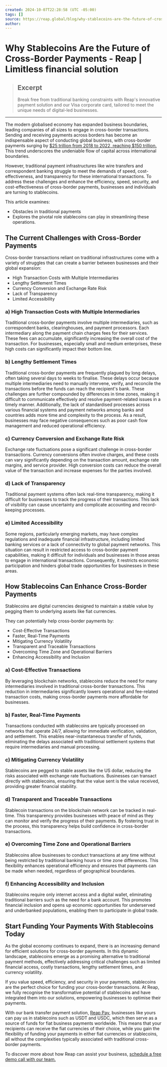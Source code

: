 ```yaml
---
created: 2024-10-07T22:28:58 (UTC -05:00)
tags: []
source: https://reap.global/blog/why-stablecoins-are-the-future-of-cross-border-payments
author:
---
```


# Why Stablecoins Are the Future of Cross-Border Payments - Reap | Limitless financial solution

> ## Excerpt
>
> Break free from traditional banking constraints with Reap's innovative payment solution and our Visa corporate card, tailored to meet the unique needs of digital-led businesses.

---

The modern globalised economy has expanded business boundaries, leading companies of all sizes to engage in cross-border transactions. Sending and receiving payments across borders has become an indispensable aspect of conducting global business, with cross-border payments surging by [$25 trillion from 2018 to 2022, reaching $150 trillion.](https://www.visualcapitalist.com/sp/growth-cross-border-payments/#:~:text=Between%202018%20and%202022%2C%20the,global%20technology%20industry%20in%202023.) This trend underscores the undeniable flow of capital across international boundaries.

However, traditional payment infrastructures like wire transfers and correspondent banking struggle to meet the demands of speed, cost-effectiveness, and transparency for these international transactions. To address these challenges and enhance the efficiency, speed, security, and cost-effectiveness of cross-border payments, businesses and individuals are turning to stablecoins.

This article examines:

- Obstacles in traditional payments
- Explores the pivotal role stablecoins can play in streamlining these operations.

## The Current Challenges with Cross-Border Payments 

Cross-border transactions reliant on traditional infrastructures come with a variety of struggles that can create a barrier between businesses and their global expansion:

- High Transaction Costs with Multiple Intermediaries
- Lengthy Settlement Times
- Currency Conversion and Exchange Rate Risk
- Lack of Transparency
- Limited Accessibility

### a) High Transaction Costs with Multiple Intermediaries 

Traditional cross-border payments involve multiple intermediaries, such as correspondent banks, clearinghouses, and payment processors. Each intermediary along the payment chain charges fees for their services. These fees can accumulate, significantly increasing the overall cost of the transaction. For businesses, especially small and medium enterprises, these high costs can significantly impact their bottom line.

### b) Lengthy Settlement Times

Traditional cross-border payments are frequently plagued by long delays, often taking several days to weeks to finalise. These delays occur because multiple intermediaries need to manually intervene, verify, and reconcile the transactions before the funds can reach the recipient's bank. These challenges are further compounded by differences in time zones, making it difficult to communicate effectively and resolve payment-related issues in a timely manner. Additionally, the lack of standardised processes across various financial systems and payment networks among banks and countries adds more time and complexity to the process. As a result, businesses may face negative consequences such as poor cash flow management and reduced operational efficiency.

### c) Currency Conversion and Exchange Rate Risk

Exchange rate fluctuations pose a significant challenge in cross-border transactions. Currency conversions often involve charges, and these costs can vary significantly depending on the transaction amount, exchange rate margins, and service provider. High conversion costs can reduce the overall value of the transaction and increase expenses for the parties involved.

### d) Lack of Transparency

Traditional payment systems often lack real-time transparency, making it difficult for businesses to track the progress of their transactions. This lack of visibility can cause uncertainty and complicate accounting and record-keeping processes.

### e) Limited Accessibility

Some regions, particularly emerging markets, may have complex regulations and inadequate financial infrastructure, including limited banking services or a lack of connectivity to global payment networks. This situation can result in restricted access to cross-border payment capabilities, making it difficult for individuals and businesses in those areas to engage in international transactions. Consequently, it restricts economic participation and hinders global trade opportunities for businesses in these areas.

## How Stablecoins Can Enhance Cross-Border Payments 

Stablecoins are digital currencies designed to maintain a stable value by pegging them to underlying assets like fiat currencies.

They can potentially help cross-border payments by:

- Cost-Effective Transactions
- Faster, Real-Time Payments
- Mitigating Currency Volatility
- Transparent and Traceable Transactions
- Overcoming Time Zone and Operational Barriers
- Enhancing Accessibility and Inclusion

### a) Cost-Effective Transactions

By leveraging blockchain networks, stablecoins reduce the need for many intermediaries involved in traditional cross-border transactions. This reduction in intermediaries significantly lowers operational and fee-related transaction costs, making cross-border payments more affordable for businesses.

### b) Faster, Real-Time Payments

Transactions conducted with stablecoins are typically processed on networks that operate 24/7, allowing for immediate verification, validation, and settlement. This enables near-instantaneous transfer of funds, eliminating the delays associated with traditional settlement systems that require intermediaries and manual processing.

### c) Mitigating Currency Volatility

Stablecoins are pegged to stable assets like the US dollar, reducing the risks associated with exchange rate fluctuations. Businesses can transact directly with stablecoins, ensuring that the value sent is the value received, providing greater financial stability.

### d) Transparent and Traceable Transactions

Stablecoin transactions on the blockchain network can be tracked in real-time. This transparency provides businesses with peace of mind as they can monitor and verify the progress of their payments. By fostering trust in the process, this transparency helps build confidence in cross-border transactions.

### e) Overcoming Time Zone and Operational Barriers

Stablecoins allow businesses to conduct transactions at any time without being restricted by traditional banking hours or time zone differences. This flexibility enhances operational efficiency and ensures that payments can be made when needed, regardless of geographical boundaries.

### f) Enhancing Accessibility and Inclusion

Stablecoins require only internet access and a digital wallet, eliminating traditional barriers such as the need for a bank account. This promotes financial inclusion and opens up economic opportunities for underserved and underbanked populations, enabling them to participate in global trade.

## Start Funding Your Payments With Stablecoins Today

As the global economy continues to expand, there is an increasing demand for efficient solutions for cross-border payments. In this dynamic landscape, stablecoins emerge as a promising alternative to traditional payment methods, effectively addressing critical challenges such as limited financial access, costly transactions, lengthy settlement times, and currency volatility.

If you value speed, efficiency, and security in your payments, stablecoins are the perfect choice for funding your cross-border transactions. At Reap, we fully recognise the transformative potential of stablecoins and have integrated them into our solutions, empowering businesses to optimise their payments.

With our bank transfer payment solution, [Reap Pay](https://reap.global/reap-pay), businesses like yours can pay us in stablecoins such as USDT and USDC, which then serve as a source of funds for fiat business payments worldwide. This means that your recipients can receive the fiat currencies of their choice, while you gain the flexibility of funding your payments in either fiat currencies or stablecoins, all without the complexities typically associated with traditional cross-border payments.

To discover more about how Reap can assist your business, [schedule a free demo call with our team.](https://reap.global/product-demo)
